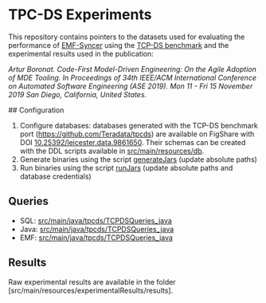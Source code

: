 # TPC-DS Experiments

This repository contains pointers to the datasets used for evaluating the performance of [EMF-Syncer](https://emf-syncer.github.io) using the [TCP-DS benchmark](http://www.tpc.org/tpcds/) and the experimental results used in the publication:

*Artur Boronat. Code-First Model-Driven Engineering: On the Agile Adoption of MDE Tooling. In Proceedings of 34th IEEE/ACM International Conference on Automated Software Engineering (ASE 2019). Mon 11 - Fri 15 November 2019 San Diego, California, United States.*

## Configuration

1. Configure databases: databases generated with the TCP-DS benchmark port (https://github.com/Teradata/tpcds) are available on FigShare with DOI [10.25392/leicester.data.9861650](https://doi.org/10.25392/leicester.data.9861650). Their schemas can be created with the DDL scripts available in [src/main/resources/db](src/main/resources/db/).
2. Generate binaries using the script [generateJars](scripts/generateJars.sh) (update absolute paths)
3. Run binaries using the script [runJars](scripts/generateJars.sh) (update absolute paths and database credentials)


## Queries

* SQL: [src/main/java/tpcds/TCPDSQueries_java](src/main/java/tpcds/TCPDSQueries_SQL.xtend)
* Java: [src/main/java/tpcds/TCPDSQueries_java](src/main/java/tpcds/TCPDSQueries_java.xtend)
* EMF: [src/main/java/tpcds/TCPDSQueries_java](src/main/java/tpcds/TCPDSQueries_emf.xtend)


## Results

Raw experimental results are available in the folder [src/main/resources/experimentalResults/results]. 


